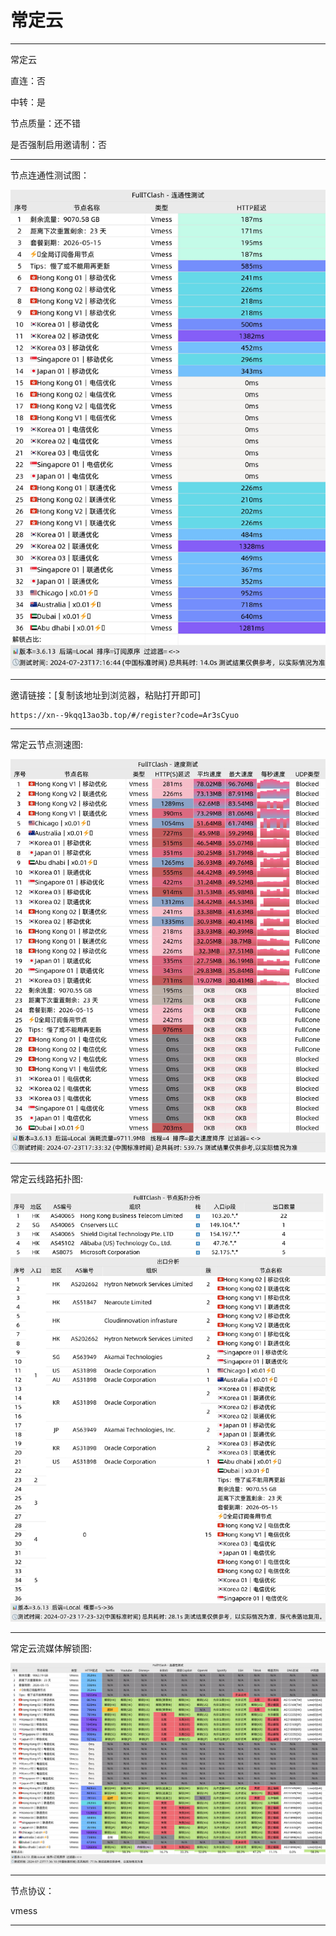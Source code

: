 # 常定云

-------------------------

常定云

直连：否

中转：是

节点质量：还不错

是否强制启用邀请制：否

-------------------------

节点连通性测试图：

![image](/img/5.png)

-------------------------

邀请链接：[复制该地址到浏览器，粘贴打开即可]

    https://xn--9kqq13ao3b.top/#/register?code=Ar3sCyuo

-------------------------

常定云节点测速图:

![image](/img/6.png)

-------------------------

常定云线路拓扑图:

![image](/img/7.png)

-------------------------

常定云流媒体解锁图:

![image](/img/8.png)

-------------------------

节点协议：

vmess

-------------------------
